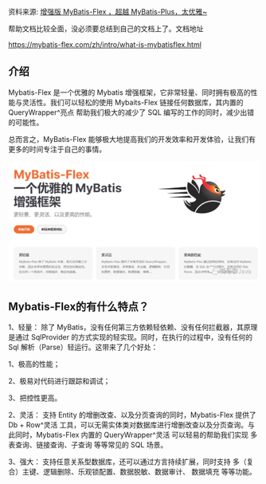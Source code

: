 资料来源:
[增强版 MyBatis-Flex ，超越 MyBatis-Plus，太优雅~](https://mp.weixin.qq.com/s/-QEf2Y0EcF5X-8ctCmmXLw)



帮助文档比较全面，没必须要总结到自己的文档上了。文档地址

https://mybatis-flex.com/zh/intro/what-is-mybatisflex.html

## 介绍

Mybatis-Flex 是一个优雅的 Mybatis 增强框架，它非常轻量、同时拥有极高的性能与灵活性。我们可以轻松的使用 Mybaits-Flex 链接任何数据库，其内置的 QueryWrapper^亮点 帮助我们极大的减少了 SQL 编写的工作的同时，减少出错的可能性。



总而言之，MyBatis-Flex 能够极大地提高我们的开发效率和开发体验，让我们有更多的时间专注于自己的事情。

![image-20230803171057259](img/image-20230803171057259.png)

## Mybatis-Flex的有什么特点？

1、轻量： 除了 MyBatis，没有任何第三方依赖轻依赖、没有任何拦截器，其原理是通过 SqlProvider 的方式实现的轻实现。同时，在执行的过程中，没有任何的 Sql 解析（Parse）轻运行。这带来了几个好处：

1、极高的性能；

2、极易对代码进行跟踪和调试；

3、把控性更高。

2、灵活： 支持 Entity 的增删改查、以及分页查询的同时，Mybatis-Flex 提供了 Db + Row^灵活 工具，可以无需实体类对数据库进行增删改查以及分页查询。与此同时，Mybatis-Flex 内置的 QueryWrapper^灵活 可以轻易的帮助我们实现 多表查询、链接查询、子查询 等等常见的 SQL 场景。

3、强大： 支持任意关系型数据库，还可以通过方言持续扩展，同时支持 多（复合）主键、逻辑删除、乐观锁配置、数据脱敏、数据审计、 数据填充 等等功能。